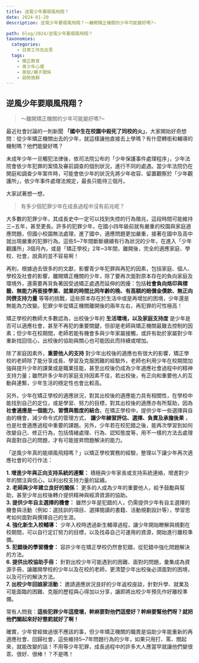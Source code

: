 ```yaml
---
title: 逆風少年要順風飛翔？
date: 2024-01-20
description: 逆風少年要順風飛翔？～離開矯正機關的少年可能變好嗎?~

path: blog/2024/逆風少年要順風飛翔？
taxonomies:
  categories: 
    - 日常工作及反思
  tags: 
    - 矯正教育
    - 青少年心理
    - 家庭/親子關係
    - 弱勢族群
---
```


## **逆風少年要順風飛翔？**
> ～離開矯正機關的少年可能變好嗎?~

最近社會討論的一則新聞 **「國中生在校園中殺死了同校的火」**，大家開始好奇想問：從少年矯正機關出去的少年，就這樣讓他直接去上學嗎？有什麼轉銜和輔導的機制嗎？他們能變好嗎？

未成年少年一旦觸犯法律後，依司法院公布的「少年保護事件處理程序」，少年法院會依少年犯罪的案情及審前調查的個別狀況，進行不同的處遇。當少年法院仍在開庭和調查少年案件時，可能會依少年的狀況先將少年收容、留置觀察於「少年觀護所」，依少年事件處理法規定，最長只能待三個月。

大家試著想一想，

> 有多少個犯罪少年在成長過程中沒有前兆呢？
 
大多數的犯罪少年，其成長史中一定可以找到失控的行為徵兆，這段時間可能維持三~五年，甚至更長。許多的犯罪少年，在國小四年級前就有嚴重的校園與家庭適應問題，但國小校園無法處理，進了國中，適應問題更加嚴重，接著在國中及高中就出現嚴重的犯罪行為。這些5~7年間斷斷續續有行為狀況的少年，在進入「少年觀護所」3個月內，或是「矯正學校」2年~3年間，離開後，完全的適應家庭、學校、社會，說真的並不容易啊！

再則，根據過去很多的的文獻，影響青少年犯罪與再犯的因素，包括家庭、個人、學校及社會的影響，離開矯正機關的少年，除了要再次面對原本存在的負向家庭及環境外，還需要再背負著因受過矯正處遇而延伸的困擾：包括**社會負向烙印與標籤、無能力再銜接學業、就業的時間比同年齡的晚、有高額的賠償金債款、無正向同儕支持力量** 等等的挑戰，這些原本存在於生活中或是再增加的困境，少年還是無能為力改變。犯罪少年從矯正機關離開後的兩年左右，再犯罪的可性極高！

矯正學校的教師大多數認為，出校後少年的 **生活環境，以及家庭支持度** 是少年是否可以適應社會，甚至不再犯的重要關鍵，但卻是老師與矯正機關最難去控制的因素；但少年在校期間，老師若能有機會多與少年家屬接觸，或許有助於家屬對少年重新找回信心，出校後的協助與關心也可能因此而持續或增加。

除了家庭因素外，**重要他人的支持** 對少年出校後的適應也有很大的影響，矯正學校的老師除了能分享成長、學習及克服困難的經驗外，老師也利用少年在校期間加強與提升少年的課業或是職業技能，甚至出校後仍成為少年適應社會過程中的精神支持力量；雖然許多少年的家庭支持因素不佳，若出校後，有正向和重要他人的互動與連繫，少年生活的穩定性也會比較高。

另外，少年在矯正學校的適應狀況，對其出校後的適應能力具有相關性，在學校中能找到自己的定位，或是學習、努力的目標，對其出校後的適應亦有所幫助，因為 **社會適應是一個能力、習慣與態度的結合**。在矯正學校中，提供少年一些選擇與自由的機會，減少命令式的管理方式， **讓少年練習評估、選擇、負責及承擔後果** ，也是社會適應過程中重要的課題。另外，少年若在校犯錯之後，能再次學習到如何改變自己、修正行為，包括情緒處理、行為、認知態度等，用不一樣的方法去處理與面對自己的問題，才有可能提昇問題解決的能力。

「逆風少年真的能順風飛翔嗎？」以矯正學校實務的經驗，整理以下讓少年再次適應社會的可行作法：

**1. 增進少年與正向支持系統的連繫：** 積極與少年家長或支持系統連絡，增進對少年的關注與信心，以利出校支持力量的延續。<br>
**2. 老師與少年建立良好的關係：** 更多的人成為少年的重要他人，給予鼓勵與幫助，甚至少年出校後轉介提供精神與經濟資源的協助。<br>
**3. 提供少年自主選擇的機會：** 雖然少年是犯錯的人，仍需提供少年有自主選擇的機會與活動（例如：選技訓的項目、選擇閱讀的書籍、活動規劃設計等），學習思考如何面對與撰擇自己的生涯。<br>
**4. 強化新生入校輔導：** 少年入校時透過新生輔導過程，讓少年開始瞭解與規劃在校期間，可以自行定訂努力的目標，以及找尋自己可運用的資源，開始進行離校準備。<br>
**5. 犯錯後的學習機會：** 容許少年在矯正學校仍然會犯錯，從犯錯中強化問題解決的方法。<br>
**6. 提供出校協助手冊：** 針對出校少年可能遇到的困難、面對的問題，彙集成為資源手冊，讓離開學校的少年以及在校的老師，更清楚少年出校後必須面對的困境，以及可行的解決方法。<br>
**7. 出校少年回娘家活動：** 邀請適應狀況良好的少年返校座談，針對升學、就業及可能面臨的困難、克服的歷程與心得加以分享，讓即將出校少年預先作好離校準備。<br>

常有人問我：**這些犯罪少年這麼壞，幹麻要對他們這麼好？幹麻要幫他們呀？就把他們關起來好好懲罰就好了啊！**<br>

確實，少年曾經做過很不應該的事，但少年矯正機關的職責是協助少年能重新的再適應社會、回歸社會，這些維持5~7年問題行為的少年，如果只用打、罵、關起來，就能改變的話！不用等少年犯罪，成長過程中的許多大人應當早就讓他們變很乖、很好、很棒！？不是嗎！
